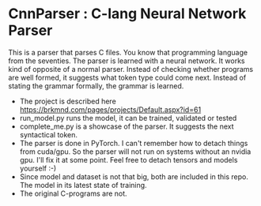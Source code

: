 # CnnParser : C-lang Neural Network Parser

This is a parser that parses C files. You know that programming language from the seventies. The parser is learned with a neural network. It works kind of opposite of a normal parser. Instead of checking whether programs are well formed, it suggests what token type could come next. Instead of stating the grammar formally, the grammar is learned.

- The project is described here https://brkmnd.com/pages/projects/Default.aspx?id=61
- run\_model.py runs the model, it can be trained, validated or tested
- complete\_me.py is a showcase of the parser. It suggests the next syntactical token.
- The parser is done in PyTorch. I can't remember how to detach things from cuda/gpu. So the parser will not run on systems without an nvidia gpu. I'll fix it at some point. Feel free to detach tensors and models yourself :-)
- Since model and dataset is not that big, both are included in this repo. The model in its latest state of training.
- The original C-programs are not.
